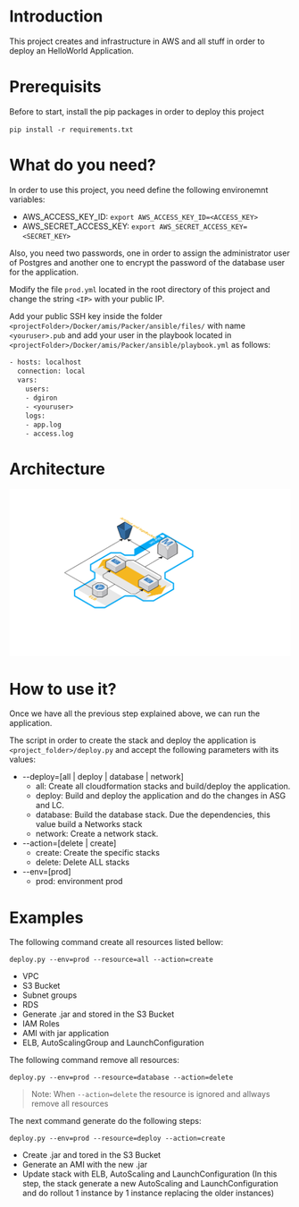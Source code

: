 # Introduction
This project creates and infrastructure in AWS and all stuff in order to deploy an HelloWorld Application.

# Prerequisits

Before to start, install the pip packages in order to deploy this project

`pip install -r requirements.txt`

# What do you need?

In order to use this project, you need define the following environemnt variables:

- AWS_ACCESS_KEY_ID: `export AWS_ACCESS_KEY_ID=<ACCESS_KEY>`
- AWS_SECRET_ACCESS_KEY: `export AWS_SECRET_ACCESS_KEY=<SECRET_KEY>`

Also, you need two passwords, one in order to assign the administrator user of Postgres and another one to encrypt the password of the database user for the application.

Modify the file `prod.yml` located in the root directory of this project and change the string `<IP>` with your public IP.

Add your public SSH key inside the folder `<projectFolder>/Docker/amis/Packer/ansible/files/` with name `<youruser>.pub` and add your user in the playbook located in `<projectFolder>/Docker/amis/Packer/ansible/playbook.yml` as follows:

```
- hosts: localhost
  connection: local
  vars:
    users:
    - dgiron
    - <youruser>
    logs:
    - app.log
    - access.log
```

# Architecture


![alt text](https://raw.githubusercontent.com/danigiron/devops-test-helloworld-aws/master/images/architecture.png)


# How to use it?

Once we have all the previous step explained above, we can run the application.

The script in order to create the stack and deploy the application is `<project_folder>/deploy.py` and accept the following parameters with its values:

- --deploy=[all | deploy | database | network]
    - all: Create all cloudformation stacks and build/deploy the application.
    - deploy: Build and deploy the application and do the changes in ASG and LC.
    - database: Build the database stack. Due the dependencies, this value build a Networks stack
    - network: Create a network stack.
- --action=[delete | create]
    - create: Create the specific stacks
    - delete: Delete ALL stacks
- --env=[prod]
    - prod: environment prod

# Examples

The following command create all resources listed bellow:

```
deploy.py --env=prod --resource=all --action=create
```

- VPC
- S3 Bucket 
- Subnet groups
- RDS
- Generate .jar and stored in the S3 Bucket
- IAM Roles
- AMI with jar application
- ELB, AutoScalingGroup and LaunchConfiguration

The following command remove all resources:

```
deploy.py --env=prod --resource=database --action=delete
```
> Note: When `--action=delete` the resource is ignored and allways remove all resources

The next command generate do the following steps:

```
deploy.py --env=prod --resource=deploy --action=create
```
- Create .jar and tored in the S3 Bucket
- Generate an AMI with the new .jar
- Update stack with ELB, AutoScaling and LaunchConfiguration (In this step, the stack generate a new AutoScaling and LaunchConfiguration and do rollout 1 instance by 1 instance replacing the older instances)



